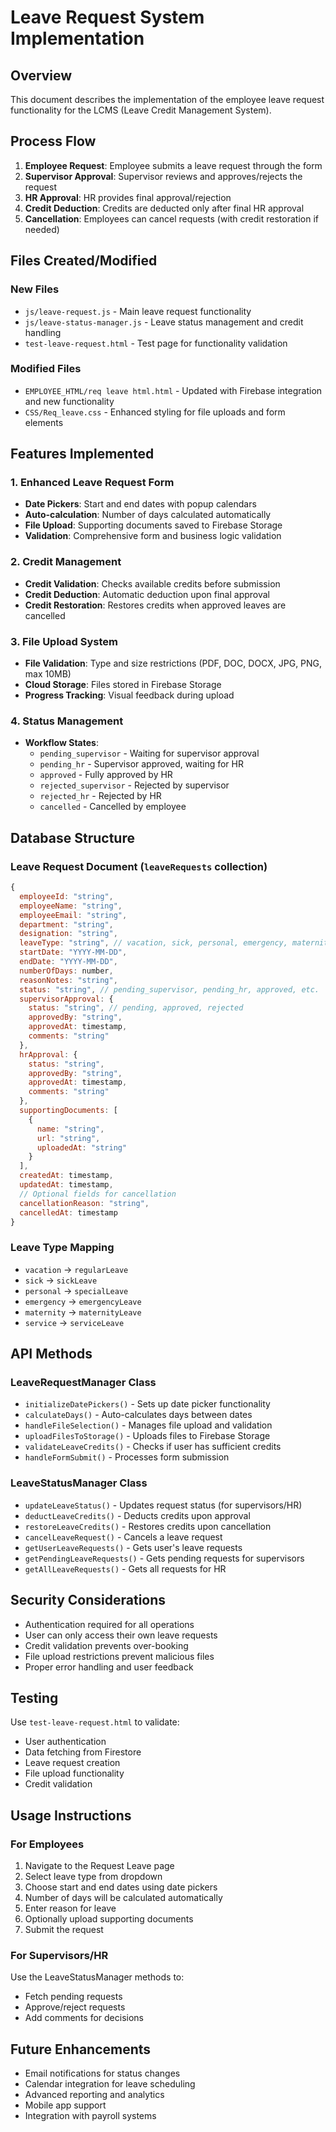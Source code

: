 # Leave Request System Implementation

## Overview

This document describes the implementation of the employee leave request functionality for the LCMS (Leave Credit Management System).

## Process Flow

1. **Employee Request**: Employee submits a leave request through the form
2. **Supervisor Approval**: Supervisor reviews and approves/rejects the request
3. **HR Approval**: HR provides final approval/rejection
4. **Credit Deduction**: Credits are deducted only after final HR approval
5. **Cancellation**: Employees can cancel requests (with credit restoration if needed)

## Files Created/Modified

### New Files

- `js/leave-request.js` - Main leave request functionality
- `js/leave-status-manager.js` - Leave status management and credit handling
- `test-leave-request.html` - Test page for functionality validation

### Modified Files

- `EMPLOYEE_HTML/req leave html.html` - Updated with Firebase integration and new functionality
- `CSS/Req_leave.css` - Enhanced styling for file uploads and form elements

## Features Implemented

### 1. Enhanced Leave Request Form

- **Date Pickers**: Start and end dates with popup calendars
- **Auto-calculation**: Number of days calculated automatically
- **File Upload**: Supporting documents saved to Firebase Storage
- **Validation**: Comprehensive form and business logic validation

### 2. Credit Management

- **Credit Validation**: Checks available credits before submission
- **Credit Deduction**: Automatic deduction upon final approval
- **Credit Restoration**: Restores credits when approved leaves are cancelled

### 3. File Upload System

- **File Validation**: Type and size restrictions (PDF, DOC, DOCX, JPG, PNG, max 10MB)
- **Cloud Storage**: Files stored in Firebase Storage
- **Progress Tracking**: Visual feedback during upload

### 4. Status Management

- **Workflow States**:
  - `pending_supervisor` - Waiting for supervisor approval
  - `pending_hr` - Supervisor approved, waiting for HR
  - `approved` - Fully approved by HR
  - `rejected_supervisor` - Rejected by supervisor
  - `rejected_hr` - Rejected by HR
  - `cancelled` - Cancelled by employee

## Database Structure

### Leave Request Document (`leaveRequests` collection)

```javascript
{
  employeeId: "string",
  employeeName: "string",
  employeeEmail: "string",
  department: "string",
  designation: "string",
  leaveType: "string", // vacation, sick, personal, emergency, maternity, service
  startDate: "YYYY-MM-DD",
  endDate: "YYYY-MM-DD",
  numberOfDays: number,
  reasonNotes: "string",
  status: "string", // pending_supervisor, pending_hr, approved, etc.
  supervisorApproval: {
    status: "string", // pending, approved, rejected
    approvedBy: "string",
    approvedAt: timestamp,
    comments: "string"
  },
  hrApproval: {
    status: "string",
    approvedBy: "string",
    approvedAt: timestamp,
    comments: "string"
  },
  supportingDocuments: [
    {
      name: "string",
      url: "string",
      uploadedAt: "string"
    }
  ],
  createdAt: timestamp,
  updatedAt: timestamp,
  // Optional fields for cancellation
  cancellationReason: "string",
  cancelledAt: timestamp
}
```

### Leave Type Mapping

- `vacation` → `regularLeave`
- `sick` → `sickLeave`
- `personal` → `specialLeave`
- `emergency` → `emergencyLeave`
- `maternity` → `maternityLeave`
- `service` → `serviceLeave`

## API Methods

### LeaveRequestManager Class

- `initializeDatePickers()` - Sets up date picker functionality
- `calculateDays()` - Auto-calculates days between dates
- `handleFileSelection()` - Manages file upload and validation
- `uploadFilesToStorage()` - Uploads files to Firebase Storage
- `validateLeaveCredits()` - Checks if user has sufficient credits
- `handleFormSubmit()` - Processes form submission

### LeaveStatusManager Class

- `updateLeaveStatus()` - Updates request status (for supervisors/HR)
- `deductLeaveCredits()` - Deducts credits upon approval
- `restoreLeaveCredits()` - Restores credits upon cancellation
- `cancelLeaveRequest()` - Cancels a leave request
- `getUserLeaveRequests()` - Gets user's leave requests
- `getPendingLeaveRequests()` - Gets pending requests for supervisors
- `getAllLeaveRequests()` - Gets all requests for HR

## Security Considerations

- Authentication required for all operations
- User can only access their own leave requests
- Credit validation prevents over-booking
- File upload restrictions prevent malicious files
- Proper error handling and user feedback

## Testing

Use `test-leave-request.html` to validate:

- User authentication
- Data fetching from Firestore
- Leave request creation
- File upload functionality
- Credit validation

## Usage Instructions

### For Employees

1. Navigate to the Request Leave page
2. Select leave type from dropdown
3. Choose start and end dates using date pickers
4. Number of days will be calculated automatically
5. Enter reason for leave
6. Optionally upload supporting documents
7. Submit the request

### For Supervisors/HR

Use the LeaveStatusManager methods to:

- Fetch pending requests
- Approve/reject requests
- Add comments for decisions

## Future Enhancements

- Email notifications for status changes
- Calendar integration for leave scheduling
- Advanced reporting and analytics
- Mobile app support
- Integration with payroll systems
